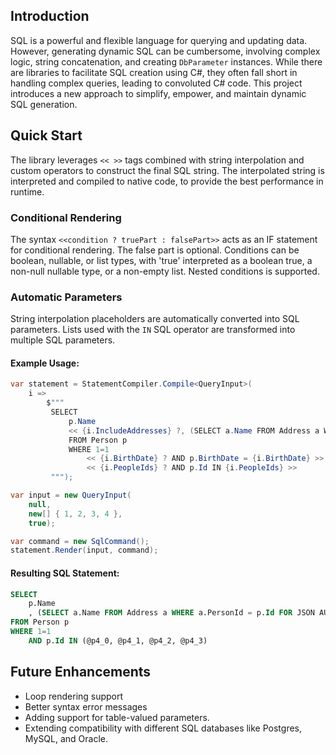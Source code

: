 ## Introduction
SQL is a powerful and flexible language for querying and updating data. However, generating dynamic SQL can be cumbersome, involving complex logic, string concatenation, and creating `DbParameter` instances. While there are libraries to facilitate SQL creation using C#, they often fall short in handling complex queries, leading to convoluted C# code. This project introduces a new approach to simplify, empower, and maintain dynamic SQL generation.

## Quick Start
The library leverages `<< >>` tags combined with string interpolation and custom operators to construct the final SQL string. The interpolated string is interpreted and compiled to native code, to provide the best performance in runtime.

### Conditional Rendering
The syntax `<<condition ? truePart : falsePart>>` acts as an IF statement for conditional rendering. The false part is optional. Conditions can be boolean, nullable, or list types, with 'true' interpreted as a boolean true, a non-null nullable type, or a non-empty list. Nested conditions is supported.

### Automatic Parameters
String interpolation placeholders are automatically converted into SQL parameters. Lists used with the `IN` SQL operator are transformed into multiple SQL parameters.

#### Example Usage:
```csharp
var statement = StatementCompiler.Compile<QueryInput>(
    i =>
        $"""
         SELECT
             p.Name
             << {i.IncludeAddresses} ?, (SELECT a.Name FROM Address a WHERE a.PersonId = p.Id FOR JSON AUTO) : '' >> AS Addresses
             FROM Person p
             WHERE 1=1
                 << {i.BirthDate} ? AND p.BirthDate = {i.BirthDate} >>
                 << {i.PeopleIds} ? AND p.Id IN {i.PeopleIds} >>
         """);

var input = new QueryInput(
    null,
    new[] { 1, 2, 3, 4 },
    true);

var command = new SqlCommand();
statement.Render(input, command);
```

#### Resulting SQL Statement:
```sql
SELECT
    p.Name
    , (SELECT a.Name FROM Address a WHERE a.PersonId = p.Id FOR JSON AUTO) AS Addresses
FROM Person p
WHERE 1=1
    AND p.Id IN (@p4_0, @p4_1, @p4_2, @p4_3)
```

## Future Enhancements
- Loop rendering support
- Better syntax error messages 
- Adding support for table-valued parameters.
- Extending compatibility with different SQL databases like Postgres, MySQL, and Oracle.
